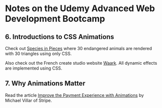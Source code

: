 # Notes on the Udemy Advanced Web Development Bootcamp

## 6. Introductions to CSS Animations

Check out [Species in Pieces](http://www.species-in-pieces.com) where 30 endangered animals are rendered
with 30 triangles using only CSS.

Also check out the French create studio website [Waark](https://waaark.com). All dynamic effects
are implemented using CSS.

## 7. Why Animations Matter
Read the article [Improve the Payment Experience with Animations](https://medium.com/bridge-collection/improve-the-payment-experience-with-animations-3d1b0a9b810e) by Michael Villar of Stripe.



